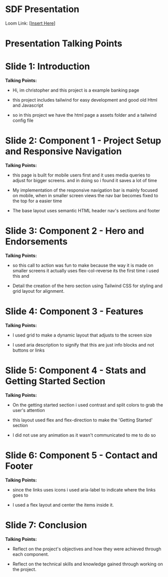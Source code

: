# SDF Presentation
Loom Link: [[Insert Here](https://www.loom.com/share/09ded5e05f354a968a272d78c6792274?sid=0bb0fef1-5dd5-4755-96fa-ee4f789b2bf3)]

# Presentation Talking Points

# Slide 1: Introduction
**Talking Points:**

- Hi, im christopher and this project is a example banking page

- this project includes tailwind for easy development and good old Html and Javascript

- so in this project we have the html page a assets folder and a tailwind config file

# Slide 2: Component 1 - Project Setup and Responsive Navigation
**Talking Points:**

- this page is built for mobile users first and it uses media queries to adjust for bigger screens. and in doing so i found it saves a lot of time

- My implementation of the responsive navigation bar is mainly focused on mobile, when in smaller screen views the nav bar becomes fixed to the top for a easier time

- The base layout uses semantic HTML header nav's sections and footer

# Slide 3: Component 2 - Hero and Endorsements
**Talking Points:**

- so this call to action was fun to make because the way it is made on smaller screens it actually uses flex-col-reverse its the first time i used this and

- Detail the creation of the hero section using Tailwind CSS for styling and grid layout for alignment.

# Slide 4: Component 3 - Features
**Talking Points:**

- I used grid to make a dynamic layout that adjusts to the screen size

- I used aria description to signify that this are just info blocks and not buttons or links

# Slide 5: Component 4 - Stats and Getting Started Section
**Talking Points:**

- On the getting started section i used contrast and split colors to grab the user's attention

- this layout used flex and flex-direction to make the 'Getting Started' section

<!-- - Highlight the use of JavaScript for animating statistics counters upon scrolling into view. -->
- I did not use any animation as it wasn't communicated to me to do so  

# Slide 6: Component 5 - Contact and Footer
**Talking Points:**

- since the links uses icons i used aria-label to indicate where the links goes to

<!-- - Detail the implementation of the contact form using HTML5 form elements and JavaScript for form validation.
- I have no idea what forms this is talking about because it is'nt shown -->

- I used a flex layout and center the items inside it.

# Slide 7: Conclusion
**Talking Points:**

- Reflect on the project's objectives and how they were achieved through each component.

- Reflect on the technical skills and knowledge gained through working on the project.
